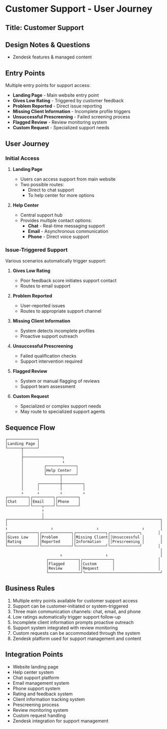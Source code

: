 # Customer Support - User Journey

## Title: Customer Support

## Design Notes & Questions
- Zendesk features & managed content

## Entry Points
Multiple entry points for support access:
- **Landing Page** - Main website entry point
- **Gives Low Rating** - Triggered by customer feedback
- **Problem Reported** - Direct issue reporting
- **Missing Client Information** - Incomplete profile triggers
- **Unsuccessful Prescreening** - Failed screening process
- **Flagged Review** - Review monitoring system
- **Custom Request** - Specialized support needs

## User Journey

### Initial Access
1. **Landing Page**
   - Users can access support from main website
   - Two possible routes:
     - Direct to chat support
     - To help center for more options

2. **Help Center**
   - Central support hub
   - Provides multiple contact options:
     - **Chat** - Real-time messaging support
     - **Email** - Asynchronous communication
     - **Phone** - Direct voice support

### Issue-Triggered Support
Various scenarios automatically trigger support:

1. **Gives Low Rating**
   - Poor feedback score initiates support contact
   - Routes to email support

2. **Problem Reported**
   - User-reported issues
   - Routes to appropriate support channel

3. **Missing Client Information**
   - System detects incomplete profiles
   - Proactive support outreach

4. **Unsuccessful Prescreening**
   - Failed qualification checks
   - Support intervention required

5. **Flagged Review**
   - System or manual flagging of reviews
   - Support team assessment

6. **Custom Request**
   - Specialized or complex support needs
   - May route to specialized support agents

## Sequence Flow
```
┌─────────────┐
│Landing Page │
└──────┬──────┘
       │
       ├─────────────────┐
       │                 ↓
       │         ┌─────────────┐
       │         │Help Center  │
       │         └──────┬──────┘
       │                │
       │      ┌─────────┼─────────┐
       │      │         │         │
       ↓      ↓         ↓         ↓
┌─────────┐┌─────────┐┌─────────┐
│Chat     ││Email    ││Phone    │
└─────────┘└────┬────┘└─────────┘
                ↑
                │
┌───────────────┴───────────────────────────────────────────────────┐
│                                                                   │
↓                   ↓                   ↓                   ↓       │
┌─────────────┐┌─────────────┐┌─────────────┐┌─────────────┐       │
│Gives Low    ││Problem      ││Missing Client││Unsuccessful │       │
│Rating       ││Reported     ││Information   ││Prescreening │       │
└─────────────┘└─────────────┘└─────────────┘└─────────────┘       │
                                                                    │
                        ↓                   ↓                       │
                  ┌─────────────┐┌─────────────┐                   │
                  │Flagged      ││Custom       │                   │
                  │Review       ││Request      │                   │
                  └──────────────┘└─────────────────────────────────┘
```

## Business Rules
1. Multiple entry points available for customer support access
2. Support can be customer-initiated or system-triggered
3. Three main communication channels: chat, email, and phone
4. Low ratings automatically trigger support follow-up
5. Incomplete client information prompts proactive outreach
6. Support system integrated with review monitoring
7. Custom requests can be accommodated through the system
8. Zendesk platform used for support management and content

## Integration Points
- Website landing page
- Help center system
- Chat support platform
- Email management system
- Phone support system
- Rating and feedback system
- Client information tracking system
- Prescreening process
- Review monitoring system
- Custom request handling
- Zendesk integration for support management
